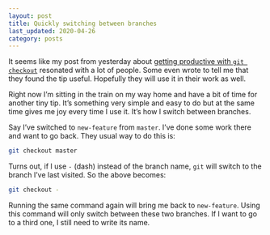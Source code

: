 ```yaml
---
layout: post
title: Quickly switching between branches
last_updated: 2020-04-26
category: posts
---
```


It seems like my post from yesterday about [getting productive with `git checkout`](https://dzhavat.github.io/2019/07/22/getting-productive-with-git-checkout.html) resonated with a lot of people. Some even wrote to tell me that they found the tip useful. Hopefully they will use it in their work as well.

Right now I’m sitting in the train on my way home and have a bit of time for another tiny tip. It’s something very simple and easy to do but at the same time gives me joy every time I use it. It’s how I switch between branches.

Say I’ve switched to `new-feature` from `master`. I’ve done some work there and want to go back. They usual way to do this is:

```bash
git checkout master
```

Turns out, if I use `-` (dash) instead of the branch name, `git` will switch to the branch I’ve last visited. So the above becomes:

```bash
git checkout -
```

Running the same command again will bring me back to `new-feature`. Using this command will only switch between these two branches. If I want to go to a third one, I still need to write its name.
